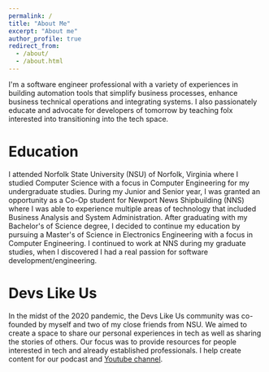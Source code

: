 ```yaml
---
permalink: /
title: "About Me"
excerpt: "About me"
author_profile: true
redirect_from: 
  - /about/
  - /about.html
---
```


I'm a software engineer professional with a variety of experiences in building automation tools that simplify business processes, enhance business technical operations and integrating systems. I also passionately educate and advocate for developers of tomorrow by teaching folx interested into transitioning into the tech space. 

Education
======
I attended Norfolk State University (NSU) of Norfolk, Virginia where I studied Computer Science with a focus in Computer Engineering for my undergraduate studies. During my Junior and Senior year, I was granted an opportunity as a Co-Op student for Newport News Shipbuilding (NNS) where I was able to experience multiple areas of technology that included Business Analysis and System Administration. After graduating with my Bachelor's of Science degree, I decided to continue my education by pursuing a Master's of Science in Electronics Engineering with a focus in Computer Engineering. I continued to work at NNS during my graduate studies, when I discovered I had a real passion for software development/engineering.

Devs Like Us
======
In the midst of the 2020 pandemic, the Devs Like Us community was co-founded by myself and two of my close friends from NSU. We aimed to create a space to share our personal experiences in tech as well as sharing the stories of others. Our focus was to provide resources for people interested in tech and already established professionals. I help create content for our podcast and [Youtube channel](https://www.youtube.com/c/DevsLikeUs). 
